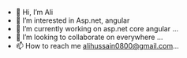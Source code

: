 - 👋 Hi, I’m Ali
- 👀 I’m interested in Asp.net, angular
- 🌱 I’m currently working on asp.net core angular ...
- 💞️ I’m looking to collaborate on everywhere ...
- 📫 How to reach me alihussain0800@gmail.com...

